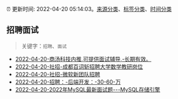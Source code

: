:alarm_clock: 更新时间: 2022-04-20 05:14:03。[来源分类](../README.md)、[标签分类](../TAGS.md)、[时间分类](../TIMELINE.md)

## 招聘面试


> 关键字：`招聘`、`面试`



- [2022-04-20-商汤科技内推,可提供面试辅导,-长期有效。](https://www.v2ex.com/t/848105) 
- [2022-04-20-社招-成都百词斩招聘大学数学教研岗位](https://www.v2ex.com/t/848086) 
- [2022-04-20-社招-微软新团队招聘](https://www.v2ex.com/t/848081) 
- [2022-04-20-招聘：-后端开发：-30-60-万](https://www.v2ex.com/t/848069) 
- [2022-04-20-2022年MySQL最新面试题---MySQL存储引擎](https://toutiao.io/k/fud8xqa) 